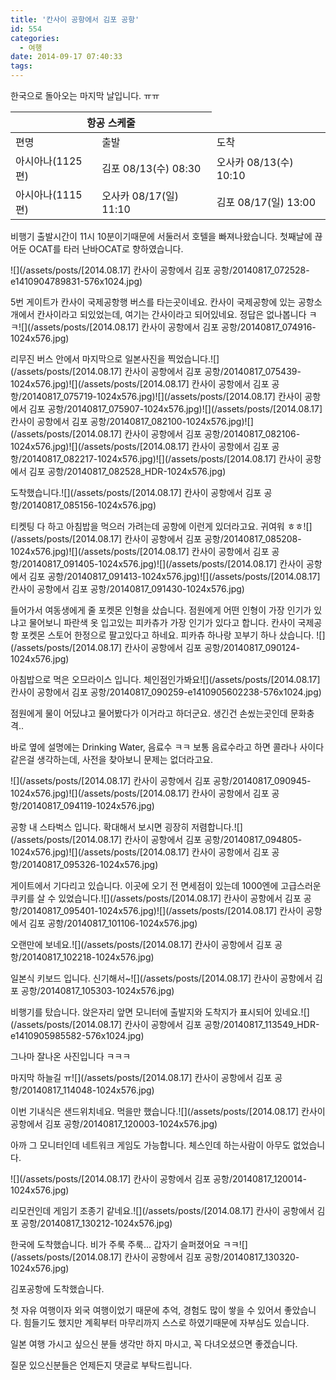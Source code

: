 ```yaml
---
title: '칸사이 공항에서 김포 공항'
id: 554
categories:
  - 여행
date: 2014-09-17 07:40:33
tags:
---
```

한국으로 돌아오는 마지막 날입니다. ㅠㅠ

<table>
	<thead>
		<tr>
			<th colspan="2">항공 스케줄</th>
		</tr>
	</thead>
	<tbody>
		<tr>
			<td>편명</td>
			<td>출발</td>
			<td>도착</td>
		</tr>
		<tr>
			<td>아시아나(1125편)</td>
			<td>김포 08/13(수) 08:30</td>
			<td>오사카 08/13(수) 10:10</td>
		</tr>
		<tr>
			<td>아시아나(1115편)</td>
			<td>오사카 08/17(일) 11:10</td>
			<td>김포 08/17(일) 13:00</td>
		</tr>
	</tbody>
</table>

비행기 출발시간이 11시 10분이기때문에 서둘러서 호텔을 빠져나왔습니다. 첫째날에 끊어둔 OCAT를 타러 난바OCAT로 향하였습니다.

<!--more-->

![](/assets/posts/[2014.08.17] 칸사이 공항에서 김포 공항/20140817_072528-e1410904789831-576x1024.jpg)

5번 게이트가 칸사이 국제공항행 버스를 타는곳이네요. 칸사이 국제공항에 있는 공항소개에서 칸사이라고 되있었는데, 여기는 간사이라고 되어있네요. 정답은 없나봅니다 ㅋㅋ![](/assets/posts/[2014.08.17] 칸사이 공항에서 김포 공항/20140817_074916-1024x576.jpg)

리무진 버스 안에서 마지막으로 일본사진을 찍었습니다.![](/assets/posts/[2014.08.17] 칸사이 공항에서 김포 공항/20140817_075439-1024x576.jpg)![](/assets/posts/[2014.08.17] 칸사이 공항에서 김포 공항/20140817_075719-1024x576.jpg)![](/assets/posts/[2014.08.17] 칸사이 공항에서 김포 공항/20140817_075907-1024x576.jpg)![](/assets/posts/[2014.08.17] 칸사이 공항에서 김포 공항/20140817_082100-1024x576.jpg)![](/assets/posts/[2014.08.17] 칸사이 공항에서 김포 공항/20140817_082106-1024x576.jpg)![](/assets/posts/[2014.08.17] 칸사이 공항에서 김포 공항/20140817_082217-1024x576.jpg)![](/assets/posts/[2014.08.17] 칸사이 공항에서 김포 공항/20140817_082528_HDR-1024x576.jpg)

도착했습니다.![](/assets/posts/[2014.08.17] 칸사이 공항에서 김포 공항/20140817_085156-1024x576.jpg)

티켓팅 다 하고 아침밥을 먹으러 가려는데 공항에 이런게 있더라고요. 귀여워 ㅎㅎ![](/assets/posts/[2014.08.17] 칸사이 공항에서 김포 공항/20140817_085208-1024x576.jpg)![](/assets/posts/[2014.08.17] 칸사이 공항에서 김포 공항/20140817_091405-1024x576.jpg)![](/assets/posts/[2014.08.17] 칸사이 공항에서 김포 공항/20140817_091413-1024x576.jpg)![](/assets/posts/[2014.08.17] 칸사이 공항에서 김포 공항/20140817_091430-1024x576.jpg)

들어가서 여동생에게 줄 포켓몬 인형을 샀습니다. 점원에게 어떤 인형이 가장 인기가 있냐고 물어보니 파란색 옷 입고있는 피카츄가 가장 인기가 있다고 합니다. 칸사이 국제공항 포켓몬 스토어 한정으로 팔고있다고 하네요. 피카츄 하나랑 꼬부기 하나 샀습니다. ![](/assets/posts/[2014.08.17] 칸사이 공항에서 김포 공항/20140817_090124-1024x576.jpg)

아침밥으로 먹은 오므라이스 입니다. 체인점인가봐요![](/assets/posts/[2014.08.17] 칸사이 공항에서 김포 공항/20140817_090259-e1410905602238-576x1024.jpg)

점원에게 물이 어딨냐고 물어봤다가 이거라고 하더군요. 생긴건 손씼는곳인데 문화충격..

바로 옆에 설명에는 Drinking Water, 음료수 ㅋㅋ 보통 음료수라고 하면 콜라나 사이다같은걸 생각하는데, 사전을 찾아보니 문제는 없더라고요.

![](/assets/posts/[2014.08.17] 칸사이 공항에서 김포 공항/20140817_090945-1024x576.jpg)![](/assets/posts/[2014.08.17] 칸사이 공항에서 김포 공항/20140817_094119-1024x576.jpg)

공항 내 스타벅스 입니다. 확대해서 보시면 굉장히 저렴합니다.![](/assets/posts/[2014.08.17] 칸사이 공항에서 김포 공항/20140817_094805-1024x576.jpg)![](/assets/posts/[2014.08.17] 칸사이 공항에서 김포 공항/20140817_095326-1024x576.jpg)

게이트에서 기다리고 있습니다. 이곳에 오기 전 면세점이 있는데 1000엔에 고급스러운 쿠키를 살 수 있었습니다.![](/assets/posts/[2014.08.17] 칸사이 공항에서 김포 공항/20140817_095401-1024x576.jpg)![](/assets/posts/[2014.08.17] 칸사이 공항에서 김포 공항/20140817_101106-1024x576.jpg)

오랜만에 보네요.![](/assets/posts/[2014.08.17] 칸사이 공항에서 김포 공항/20140817_102218-1024x576.jpg)

일본식 키보드 입니다. 신기해서~![](/assets/posts/[2014.08.17] 칸사이 공항에서 김포 공항/20140817_105303-1024x576.jpg)

비행기를 탔습니다. 앉은자리 앞면 모니터에 출발지와 도착지가 표시되어 있네요.![](/assets/posts/[2014.08.17] 칸사이 공항에서 김포 공항/20140817_113549_HDR-e1410905985582-576x1024.jpg)

그나마 잘나온 사진입니다 ㅋㅋㅋ

마지막 하늘길 ㅠ![](/assets/posts/[2014.08.17] 칸사이 공항에서 김포 공항/20140817_114048-1024x576.jpg)

이번 기내식은 샌드위치네요. 먹을만 했습니다.![](/assets/posts/[2014.08.17] 칸사이 공항에서 김포 공항/20140817_120003-1024x576.jpg)

아까 그 모니터인데 네트워크 게임도 가능합니다. 체스인데 하는사람이 아무도 없었습니다.

![](/assets/posts/[2014.08.17] 칸사이 공항에서 김포 공항/20140817_120014-1024x576.jpg)

리모컨인데 게임기 조종기 같네요.![](/assets/posts/[2014.08.17] 칸사이 공항에서 김포 공항/20140817_130212-1024x576.jpg)

한국에 도착했습니다. 비가 주룩 주룩... 갑자기 슬퍼졌어요 ㅋㅋ![](/assets/posts/[2014.08.17] 칸사이 공항에서 김포 공항/20140817_130320-1024x576.jpg)

김포공항에 도착했습니다.

첫 자유 여행이자 외국 여행이었기 때문에 추억, 경험도 많이 쌓을 수 있어서 좋았습니다. 힘들기도 했지만 계획부터 마무리까지 스스로 하였기때문에 자부심도 있습니다.

일본 여행 가시고 싶으신 분들 생각만 하지 마시고, 꼭 다녀오셨으면 좋겠습니다.

질문 있으신분들은 언제든지 댓글로 부탁드립니다.
